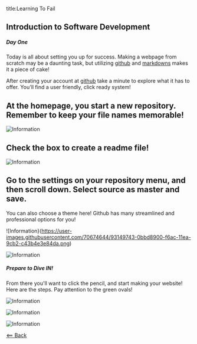 title:Learning To Fail
## Introduction to Software Development 
##### Day One

Today is all about setting you up for success. Making a webpage from scratch may be a daunting task, but utilizing [github](https://github.com/) and [markdowns](https://guides.github.com/features/mastering-markdown/) makes it a piece of cake!

After creating your account at [github](https://github.com/) take a minute to explore what it has to offer. You'll find a user friendly, click ready system!

## At the homepage, you start a new repository. Remember to keep your file names memorable!


![Information](https://user-images.githubusercontent.com/70674644/93148614-1f1b2500-f6a9-11ea-92c9-4b29c1f2b06a.png)

## Check the box to create a readme file!

![Information](https://user-images.githubusercontent.com/70674644/93149309-d3697b00-f6aa-11ea-8954-43fa04c7bd49.png)

## Go to the settings on your repository menu, and then scroll down. Select source as master and save. 

You can also choose a theme here! Github has many streamlined and professional options for you!

![Information}(https://user-images.githubusercontent.com/70674644/93149743-0bbd8900-f6ac-11ea-9cb2-c43b4e3e84da.png)

![Information](https://user-images.githubusercontent.com/70674644/93149757-0f511000-f6ac-11ea-9363-1ed9c85f8bfa.png)


##### Prepare to Dive IN!

From there you'll want to click the pencil, and start making your website! Here are the steps. Pay attention to the green ovals!

![Information](https://user-images.githubusercontent.com/70674644/93150146-39570200-f6ad-11ea-8d5e-fe3d83203cda.png)

![Information](https://user-images.githubusercontent.com/70674644/93150154-3fe57980-f6ad-11ea-8e25-0915f5173ec9.png)

![Information](https://user-images.githubusercontent.com/70674644/93150162-44119700-f6ad-11ea-9274-b995417718ad.png)


[<== Back](README.md)
